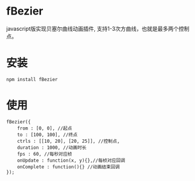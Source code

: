 fBezier
======
 
javascript版实现贝塞尔曲线动画插件, 支持1-3次方曲线，也就是最多两个控制点。

安装
======
```
npm install fBezier
```
使用
======
```
fBezier({
	from : [0, 0], //起点
	to : [100, 100], //终点
	ctrls : [[10, 20], [20, 25]], //控制点,
	duration : 1000, //动画时长
	fps : 60, //每秒对应桢
	onUpdate : function(x, y){},//每桢对应回调
	onComplete : function(){} //动画结束回调
});
```
